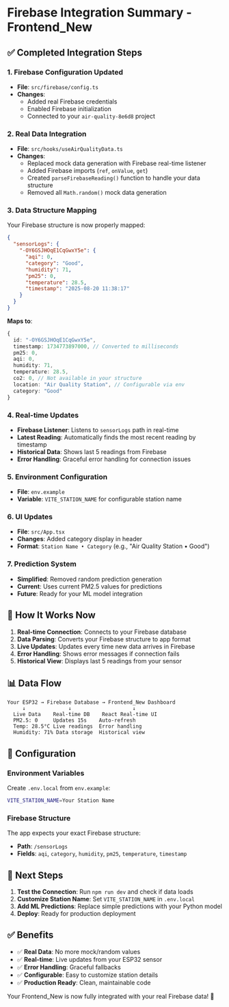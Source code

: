 # Firebase Integration Summary - Frontend_New

## ✅ **Completed Integration Steps**

### **1. Firebase Configuration Updated**
- **File**: `src/firebase/config.ts`
- **Changes**: 
  - Added real Firebase credentials
  - Enabled Firebase initialization
  - Connected to your `air-quality-8e6d8` project

### **2. Real Data Integration**
- **File**: `src/hooks/useAirQualityData.ts`
- **Changes**:
  - Replaced mock data generation with Firebase real-time listener
  - Added Firebase imports (`ref`, `onValue`, `get`)
  - Created `parseFirebaseReading()` function to handle your data structure
  - Removed all `Math.random()` mock data generation

### **3. Data Structure Mapping**
Your Firebase structure is now properly mapped:
```json
{
  "sensorLogs": {
    "-OY6GSJHOqE1CqGwxY5e": {
      "aqi": 0,
      "category": "Good",
      "humidity": 71,
      "pm25": 0,
      "temperature": 28.5,
      "timestamp": "2025-08-20 11:38:17"
    }
  }
}
```

**Maps to**:
```typescript
{
  id: "-OY6GSJHOqE1CqGwxY5e",
  timestamp: 1734773897000, // Converted to milliseconds
  pm25: 0,
  aqi: 0,
  humidity: 71,
  temperature: 28.5,
  co2: 0, // Not available in your structure
  location: "Air Quality Station", // Configurable via env
  category: "Good"
}
```

### **4. Real-time Updates**
- **Firebase Listener**: Listens to `sensorLogs` path in real-time
- **Latest Reading**: Automatically finds the most recent reading by timestamp
- **Historical Data**: Shows last 5 readings from Firebase
- **Error Handling**: Graceful error handling for connection issues

### **5. Environment Configuration**
- **File**: `env.example`
- **Variable**: `VITE_STATION_NAME` for configurable station name

### **6. UI Updates**
- **File**: `src/App.tsx`
- **Changes**: Added category display in header
- **Format**: `Station Name • Category` (e.g., "Air Quality Station • Good")

### **7. Prediction System**
- **Simplified**: Removed random prediction generation
- **Current**: Uses current PM2.5 values for predictions
- **Future**: Ready for your ML model integration

## 🚀 **How It Works Now**

1. **Real-time Connection**: Connects to your Firebase database
2. **Data Parsing**: Converts your Firebase structure to app format
3. **Live Updates**: Updates every time new data arrives in Firebase
4. **Error Handling**: Shows error messages if connection fails
5. **Historical View**: Displays last 5 readings from your sensor

## 📊 **Data Flow**

```
Your ESP32 → Firebase Database → Frontend_New Dashboard
     ↓              ↓                    ↓
  Live Data    Real-time DB    React Real-time UI
  PM2.5: 0     Updates 15s    Auto-refresh
  Temp: 28.5°C Live readings  Error handling
  Humidity: 71% Data storage  Historical view
```

## 🔧 **Configuration**

### **Environment Variables**
Create `.env.local` from `env.example`:
```bash
VITE_STATION_NAME=Your Station Name
```

### **Firebase Structure**
The app expects your exact Firebase structure:
- **Path**: `/sensorLogs`
- **Fields**: `aqi`, `category`, `humidity`, `pm25`, `temperature`, `timestamp`

## 🎯 **Next Steps**

1. **Test the Connection**: Run `npm run dev` and check if data loads
2. **Customize Station Name**: Set `VITE_STATION_NAME` in `.env.local`
3. **Add ML Predictions**: Replace simple predictions with your Python model
4. **Deploy**: Ready for production deployment

## ✅ **Benefits**

- ✅ **Real Data**: No more mock/random values
- ✅ **Real-time**: Live updates from your ESP32 sensor
- ✅ **Error Handling**: Graceful fallbacks
- ✅ **Configurable**: Easy to customize station details
- ✅ **Production Ready**: Clean, maintainable code

Your Frontend_New is now fully integrated with your real Firebase data! 🎉
